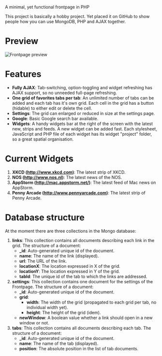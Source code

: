 A minimal, yet functional frontpage in PHP

This project is basically a hobby project. Yet placed it on GitHub to show people how you can use MongoDB, PHP and AJAX together.

# Preview

![Frontpage preview](http://i.imgur.com/DeIc7.png)

# Features

*   **Fully AJAX**: Tab-switching, option-toggling and widget refreshing has AJAX support, so no unneeded full-page refreshing.
*   **One grid of favorites tabs per tab**: An unlimited number of tabs can be added and each tab has it's own grid. Each cell in the grid has a button (hidable) to either edit or delete the cell. 
*   **Settings**: The grid can enlarged or reduced in size at the settings page.
*   **Google**: Basic Google search bar available.
*   **Widgets**: A handy widgets bar at the right of the screen with the latest new, strips and feeds. A new widget can be added fast. Each stylesheet, JavaScript and PHP file of each widget has its widget "project" folder, so a great spatial organisation.

# Current Widgets

1.  **XKCD (http://www.xkcd.com)**: The latest strip of XKCD.
2.  **NOS (http://www.nos.nl)**: The latest news of the NOS.
3.  **AppStorm (http://mac.appstorm.net/)**: The latest feed of Mac news on AppStorm.
4.  **Penny Arcade (http://www.pennyarcade.com)**: The latest strip of Penny Arcade.

# Database structure

At the moment there are three collections in the Mongo database:

1.  **links**: This collection contains all documents describing each link in the grid. The structure of a document:
    -   **_id**: Auto-generated unique id of the document.
    -   **name**: The name of the link (displayed).
    -   **url**: The URL of the link.
    -   **locationX**: The location expressed in X of the grid.
    -   **locationY**: The location expressed in Y of the grid.
    -   **tabId**: The unique id of the tab to which the links are addressed.
2.  **settings**: This collection contains one document for the settings of the Frontpage. The structure of a document:
    -   **_id**: Auto-generated unique id of the document.
    -   **grid**:
        -   **width**: The width of the grid (propagated to each grid per tab, no individual width yet).
        -   **height**: The height of the grid (idem).
    -   **newWindow**: A boolean value whether a link should open in a new window or not.
3.  **tabs**: This collection contains all documents describing each tab. The structure of a document:
    -   **_id**: Auto-generated unique id of the document.
    -   **name**: The name of the tab (displayed).
    -   **position**: The absolute position in the list of tab documents.